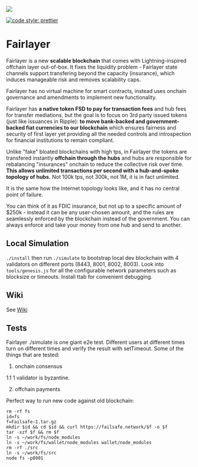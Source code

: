 <img src='https://imgur.com/VksHmn2.jpg' />

[![code style: prettier](https://img.shields.io/badge/code_style-prettier-ff69b4.svg?style=flat-square)](https://github.com/prettier/prettier)

# Fairlayer

Fairlayer is a new **scalable blockchain** that comes with Lightning-inspired offchain layer out-of-box. It fixes the liquidity problem - Fairlayer state channels support transfering beyond the capacity (insurance), which induces manageable risk and removes scalability caps.

Fairlayer has no virtual machine for smart contracts, instead uses onchain governance and amendments to implement new functionality.

Fairlayer has **a native token FSD to pay for transaction fees** and hub fees for transfer mediations, but the goal is to focus on 3rd party issued tokens (just like issuances in Ripple): **to move bank-backed and government-backed fiat currencies to our blockchain** which ensures fairness and security of first layer yet providing all the needed controls and introspection for financial institutions to remain compliant.

Unlike "fake" bloated blockchains with high tps, in Fairlayer the tokens are transfered instantly **offchain through the hubs** and hubs are responsible for rebalancing "insurances" onchain to reduce the collective risk over time. **This allows unlimited transactions per second with a hub-and-spoke topology of hubs.** Not 100k tps, not 300k, not 1M, it is in fact unlimited.

It is the same how the Internet topology looks like, and it has no central point of failure.

You can think of it as FDIC insurance, but not up to a specific amount of $250k - instead it can be any user-chosen amount, and the rules are seamlessly enforced by the blockchain instead of the government. You can always enforce and take your money from one hub and send to another.

## Local Simulation

`./install` then run `./simulate` to bootstrap local dev blockchain with 4 validators on different ports (8443, 8001, 8002, 8003). Look into `tools/genesis.js` for all the configurable network parameters such as blocksize or timeouts. Install ttab for convenient debugging.

## Wiki

See <a href="https://github.com/fairlayer/fair/wiki">Wiki</a>

## Tests

Fairlayer ./simulate is one giant e2e test. Different users at different times turn on different times and verify the result with setTimeout. Some of the things that are tested:

1.  onchain consensus

1.1 1 validator is byzantine.

2.  offchain payments

Perfect way to run new code against old blockchain:

```
rm -rf fs
id=fs
f=Failsafe-1.tar.gz
mkdir $id && cd $id && curl https://failsafe.network/$f -o $f
tar -xzf $f && rm $f
ln -s ~/work/fs/node_modules
ln -s ~/work/fs/wallet/node_modules wallet/node_modules
rm -rf ./src
ln -s ~/work/fs/src
node fs -p8001
```
